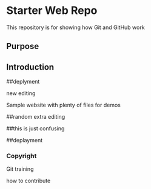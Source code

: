 # Starter Web Repo

This repository is for showing how Git and GitHub work

## Purpose
## Introduction
##deplyment

new editing



Sample website with plenty of files for demos

##random extra editing

##this is just confusing

##deplayment

### Copyright
Git training

how to contribute